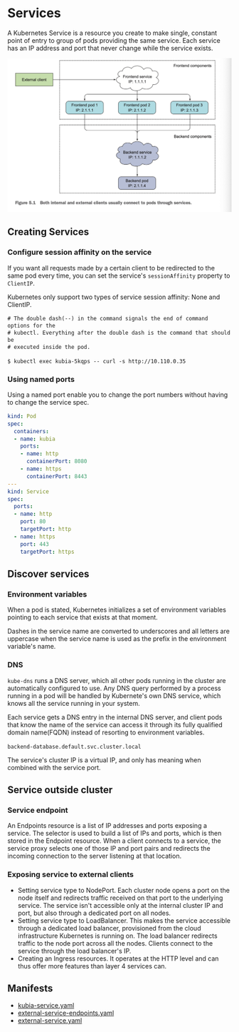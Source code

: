 # Services

A Kubernetes Service is a resource you create to make single, constant point of
entry to group of pods providing the same service. Each service has an IP
address and port that never change while the service exists.

![Service example](./images/service_example.png)

## Creating Services

### Configure session affinity on the service

If you want all requests made by a certain client to be redirected to the same
pod every time, you can set the service's `sessionAffinity` property to
`ClientIP`.

Kubernetes only support two types of service session affinity: None and
ClientIP.

```shell
# The double dash(--) in the command signals the end of command options for the
# kubectl. Everything after the double dash is the command that should be
# executed inside the pod.

$ kubectl exec kubia-5kqps -- curl -s http://10.110.0.35
```

### Using named ports

Using a named port enable you to change the port numbers without having to
change the service spec.

```yaml
kind: Pod
spec:
  containers:
  - name: kubia
    ports:
    - name: http
      containerPort: 8080
    - name: https
      containerPort: 8443
---
kind: Service
spec:
  ports:
  - name: http
    port: 80
    targetPort: http
  - name: https
    port: 443
    targetPort: https
```

## Discover services

### Environment variables

When a pod is stated, Kubernetes initializes a set of environment variables
pointing to each service that exists at that moment.

Dashes in the service name are converted to underscores and all letters are
uppercase when the service name is used as the prefix in the environment
variable's name.

### DNS

`kube-dns` runs a DNS server, which all other pods running in the cluster are
automatically configured to use. Any DNS query performed by a process running
in a pod will be handled by Kubernete's own DNS service, which knows all the
service running in your system.

Each service gets a DNS entry in the internal DNS server, and client pods that
know the name of the service can access it through its fully qualified domain
name(FQDN) instead of resorting to environment variables.

`backend-database.default.svc.cluster.local`

The service's cluster IP is a virtual IP, and only has meaning when combined
with the service port.

## Service outside cluster

### Service endpoint

An Endpoints resource is a list of IP addresses and ports exposing a service.
The selector is used to build a list of IPs and ports, which is then stored in
the Endpoint resource. When a client connects to a service, the service proxy
selects one of those IP and port pairs and redirects the incoming connection to
the server listening at that location.

### Exposing service to external clients

* Setting service type to NodePort. Each cluster node opens a port on the node
  itself and redirects traffic received on that port to the underlying service.
  The service isn't accessible only at the internal cluster IP and port, but
  also through a dedicated port on all nodes.
* Setting service type to LoadBalancer. This makes the service accessible
  through a dedicated load balancer, provisioned from the cloud infrastructure
  Kubernetes is running on. The load balancer redirects traffic to the node port
  across all the nodes. Clients connect to the service through the load
  balancer's IP.
* Creating an Ingress resources. It operates at the HTTP level and can thus
  offer more features than layer 4 services can.

## Manifests

* [kubia-service.yaml](./kubia-service.yaml)
* [external-service-endpoints.yaml](./external-service-endpoints.yaml)
* [external-service.yaml](./external-service.yaml)
